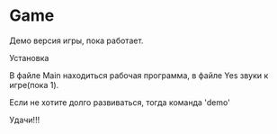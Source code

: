 # Game
 Демо версия игры, пока работает.
 
 Установка
 
  В файле Main находиться рабочая программа, в файле  Yes звуки к игре(пока 1).
 
 Если не хотите долго развиваться, тогда команда 'demo'
 
 Удачи!!!
